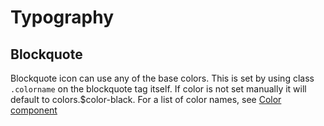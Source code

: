 # Typography

## Blockquote
Blockquote icon can use any of the base colors. This is set by using class ```.colorname``` on the blockquote tag itself. If color is not set manually it will default to colors.$color-black. For a list of color names, see [Color component](/components/detail/colors)

